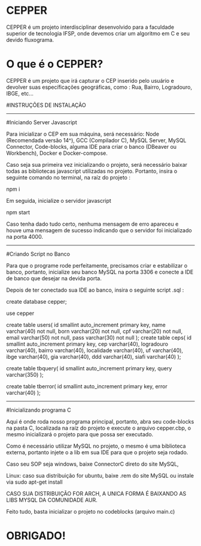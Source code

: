 # CEPPER

CEPPER é um projeto interdisciplinar desenvolvido para a faculdade superior de tecnologia IFSP, onde devemos criar um algoritmo em C e seu devido fluxograma.

# O que é o CEPPER?

CEPPER é um projeto que irá capturar o CEP inserido pelo usuário e devolver suas específicações geográficas, como : Rua, Bairro, Logradouro, IBGE, etc...

#INSTRUÇÕES DE INSTALAÇÃO

---

#Iniciando Server Javascript

Para inicializar o CEP em sua máquina, será necessário: Node (Recomendada versão 14^), GCC (Compilador C), MySQL Server, MySQL Connector, Code-blocks, alguma IDE para criar o banco (DBeaver ou Workbench), Docker e Docker-compose.

Caso seja sua primeira vez inicializando o projeto, será necessário baixar todas as bibliotecas javascript utilizadas no projeto. Portanto, insira o seguinte comando no terminal, na raíz do projeto :

npm i

Em seguida, inicialize o servidor javascript

npm start

Caso tenha dado tudo certo, nenhuma mensagem de erro apareceu e houve uma mensagem de sucesso indicando que o servidor foi inicializado na porta 4000.

---

#Criando Script no Banco

Para que o programe rode perfeitamente, precisamos criar e estabilizar o banco, portanto, inicialize seu banco MySQL na porta 3306 e conecte a IDE de banco que desejar na devida porta.

Depois de ter conectado sua IDE ao banco, insira o seguinte script .sql :

create database cepper;

use cepper

create table users(
id smallint auto_increment primary key,
name varchar(40) not null,
born varchar(20) not null,
cpf varchar(20) not null,
email varchar(50) not null,
pass varchar(30) not null
);
create table ceps(
id smallint auto_increment primary key,
cep varchar(40),
logradouro varchar(40),
bairro varchar(40),
localidade varchar(40),
uf varchar(40),
ibge varchar(40),
gia varchar(40),
ddd varchar(40),
siafi varchar(40)
);

create table tbquery(
id smallint auto_increment primary key,
query varchar(350)
);

create table tberror(
id smallint auto_increment primary key,
error varchar(40)
);

---

#Inicializando programa C

Aqui é onde roda nosso programa principal, portanto, abra seu code-blocks na pasta C, localizada na raíz do projeto e execute o arquivo cepper.cbp, o mesmo inicializará o projeto para que possa ser executado.

Como é necessário utilizar MySQL no projeto, o mesmo é uma biblioteca externa, portanto injete o a lib em sua IDE para que o projeto seja rodado.

Caso seu SOP seja windows, baixe ConnectorC direto do site MySQL,

Linux: caso sua distribuição for ubuntu, baixe .rem do site MySQL ou instale via sudo apt-get install

CASO SUA DISTRIBUIÇÃO FOR ARCH, A UNICA FORMA É BAIXANDO AS LIBS MYSQL DA COMUNIDADE AUR.

Feito tudo, basta inicializar o projeto no codeblocks (arquivo main.c)

# OBRIGADO!
